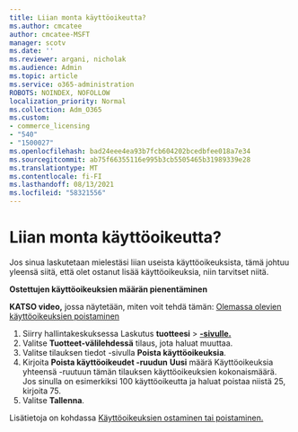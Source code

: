 ```yaml
---
title: Liian monta käyttöoikeutta?
ms.author: cmcatee
author: cmcatee-MSFT
manager: scotv
ms.date: ''
ms.reviewer: argani, nicholak
ms.audience: Admin
ms.topic: article
ms.service: o365-administration
ROBOTS: NOINDEX, NOFOLLOW
localization_priority: Normal
ms.collection: Adm_O365
ms.custom:
- commerce_licensing
- "540"
- "1500027"
ms.openlocfilehash: bad24eee4ea93b7fcb604202bcedbfee018a7e34
ms.sourcegitcommit: ab75f66355116e995b3cb5505465b31989339e28
ms.translationtype: MT
ms.contentlocale: fi-FI
ms.lasthandoff: 08/13/2021
ms.locfileid: "58321556"
---
```

# <a name="too-many-licenses"></a>Liian monta käyttöoikeutta?

Jos sinua laskutetaan mielestäsi liian useista käyttöoikeuksista, tämä johtuu yleensä siitä, että olet ostanut lisää käyttöoikeuksia, niin tarvitset niitä.
  
**Ostettujen käyttöoikeuksien määrän pienentäminen**

**KATSO video,** jossa näytetään, miten voit tehdä tämän: [Olemassa olevien käyttöoikeuksien poistaminen](https://go.microsoft.com/fwlink/p/?linkid=2154938)
  
1. Siirry hallintakeskuksessa Laskutus **tuotteesi** \> **[-sivulle.](https://go.microsoft.com/fwlink/p/?linkid=842054)**
2. Valitse **Tuotteet-välilehdessä** tilaus, jota haluat muuttaa.
3. Valitse tilauksen tiedot -sivulla **Poista käyttöoikeuksia**.
4. Kirjoita **Poista käyttöoikeudet -ruudun** **Uusi** määrä  Käyttöoikeuksia yhteensä -ruutuun tämän tilauksen käyttöoikeuksien kokonaismäärä. Jos sinulla on esimerkiksi 100 käyttöoikeutta ja haluat poistaa niistä 25, kirjoita 75.
5. Valitse **Tallenna**.

Lisätietoja on kohdassa [Käyttöoikeuksien ostaminen tai poistaminen.](https://docs.microsoft.com/microsoft-365/commerce/licenses/buy-licenses)